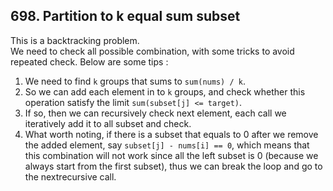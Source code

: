 ## 698. Partition to k equal sum subset
This is a backtracking problem. <br />
We need to check all possible combination, with some tricks to avoid repeated check. Below are some tips : 
1. We need to find `k` groups that sums to `sum(nums) / k`.
2. So we can add each element in to `k` groups, and check whether this operation satisfy the limit `sum(subset[j] <= target)`.
3. If so, then we can recursively check next element, each call we iteratively add it to all subset and check.
4. What worth noting, if there is a subset that equals to 0 after we remove the added element, say `subset[j] - nums[i] == 0`, which means that this combination will not work since all the left subset is 0 (because we always start from the first subset), thus we can break the loop and go to the nextrecursive call. 
